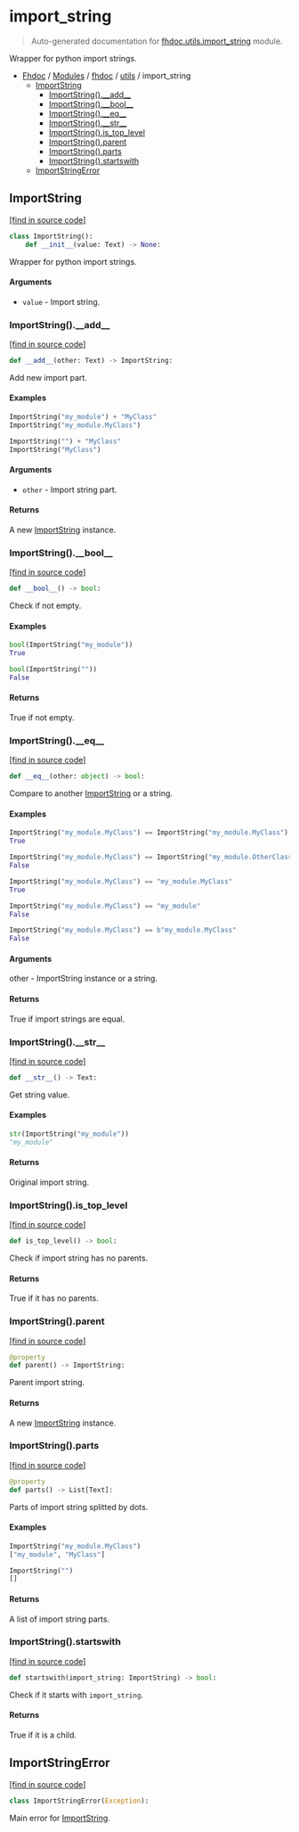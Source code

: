 # import_string

> Auto-generated documentation for [fhdoc.utils.import_string](../../../fhdoc/utils/import_string.py) module.

Wrapper for python import strings.

- [Fhdoc](../../README.md#fhdoc-index) / [Modules](../../MODULES.md#fhdoc-modules) / [fhdoc](../index.md#fhdoc) / [utils](index.md#utils) / import_string
    - [ImportString](#importstring)
        - [ImportString().\_\_add\_\_](#importstring__add__)
        - [ImportString().\_\_bool\_\_](#importstring__bool__)
        - [ImportString().\_\_eq\_\_](#importstring__eq__)
        - [ImportString().\_\_str\_\_](#importstring__str__)
        - [ImportString().is_top_level](#importstringis_top_level)
        - [ImportString().parent](#importstringparent)
        - [ImportString().parts](#importstringparts)
        - [ImportString().startswith](#importstringstartswith)
    - [ImportStringError](#importstringerror)

## ImportString

[[find in source code]](../../../fhdoc/utils/import_string.py#L13)

```python
class ImportString():
    def __init__(value: Text) -> None:
```

Wrapper for python import strings.

#### Arguments

- `value` - Import string.

### ImportString().\_\_add\_\_

[[find in source code]](../../../fhdoc/utils/import_string.py#L44)

```python
def __add__(other: Text) -> ImportString:
```

Add new import part.

#### Examples

```python
ImportString("my_module") + "MyClass"
ImportString("my_module.MyClass")

ImportString("") + "MyClass"
ImportString("MyClass")
```

#### Arguments

- `other` - Import string part.

#### Returns

A new [ImportString](#importstring) instance.

### ImportString().\_\_bool\_\_

[[find in source code]](../../../fhdoc/utils/import_string.py#L68)

```python
def __bool__() -> bool:
```

Check if not empty.

#### Examples

```python
bool(ImportString("my_module"))
True

bool(ImportString(""))
False
```

#### Returns

True if not empty.

### ImportString().\_\_eq\_\_

[[find in source code]](../../../fhdoc/utils/import_string.py#L86)

```python
def __eq__(other: object) -> bool:
```

Compare to another [ImportString](#importstring) or a string.

#### Examples

```python
ImportString("my_module.MyClass") == ImportString("my_module.MyClass")
True

ImportString("my_module.MyClass") == ImportString("my_module.OtherClass")
False

ImportString("my_module.MyClass") == "my_module.MyClass"
True

ImportString("my_module.MyClass") == "my_module"
False

ImportString("my_module.MyClass") == b"my_module.MyClass"
False
```

#### Arguments

other - ImportString instance or a string.

#### Returns

True if import strings are equal.

### ImportString().\_\_str\_\_

[[find in source code]](../../../fhdoc/utils/import_string.py#L25)

```python
def __str__() -> Text:
```

Get string value.

#### Examples

```python
str(ImportString("my_module"))
"my_module"
```

#### Returns

Original import string.

### ImportString().is_top_level

[[find in source code]](../../../fhdoc/utils/import_string.py#L141)

```python
def is_top_level() -> bool:
```

Check if import string has no parents.

#### Returns

True if it has no parents.

### ImportString().parent

[[find in source code]](../../../fhdoc/utils/import_string.py#L151)

```python
@property
def parent() -> ImportString:
```

Parent import string.

#### Returns

A new [ImportString](#importstring) instance.

### ImportString().parts

[[find in source code]](../../../fhdoc/utils/import_string.py#L122)

```python
@property
def parts() -> List[Text]:
```

Parts of import string splitted by dots.

#### Examples

```python
ImportString("my_module.MyClass")
["my_module", "MyClass"]

ImportString("")
[]
```

#### Returns

A list of import string parts.

### ImportString().startswith

[[find in source code]](../../../fhdoc/utils/import_string.py#L166)

```python
def startswith(import_string: ImportString) -> bool:
```

Check if it starts with `import_string`.

#### Returns

True if it is a child.

## ImportStringError

[[find in source code]](../../../fhdoc/utils/import_string.py#L7)

```python
class ImportStringError(Exception):
```

Main error for [ImportString](#importstring).
